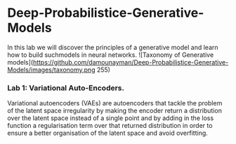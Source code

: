 # Deep-Probabilistice-Generative-Models
In this lab we will discover the principles of a generative model and learn how to build suchmodels in neural networks.
![Taxonomy of Generative models](https://github.com/damounayman/Deep-Probabilistice-Generative-Models/images/taxonomy.png 255)
### Lab 1: Variational Auto-Encoders. 
Variational autoencoders (VAEs) are autoencoders that tackle the problem of the latent space irregularity by making the encoder return a distribution over the latent space instead of a single point and by adding in the loss function a regularisation term over that returned distribution in order to ensure a better organisation of the latent space and avoid overfitting.